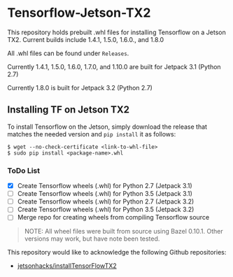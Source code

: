 # Tensorflow-Jetson-TX2

This repository holds prebuilt .whl files for installing Tensorflow on a Jetson TX2.  Current builds include 1.4.1, 1.5.0, 1.6.0., and 1.8.0

All .whl files can be found under `Releases`.

Currently 1.4.1, 1.5.0, 1.6.0, 1.7.0, and 1.10.0 are built for Jetpack 3.1 (Python 2.7)

Currently 1.8.0 is built for Jetpack 3.2 (Python 2.7)

## Installing TF on Jetson TX2

To install Tensorflow on the Jetson, simply download the release that matches the needed version and `pip install` it as follows:

```
$ wget --no-check-certificate <link-to-whl-file>
$ sudo pip install <package-name>.whl
```

### ToDo List

- [x] Create Tensorflow wheels (.whl) for Python 2.7 (Jetpack 3.1)
- [ ] Create Tensorflow wheels (.whl) for Python 3.5 (Jetpack 3.1)
- [ ] Create Tensorflow wheels (.whl) for Python 2.7 (Jetpack 3.2)
- [ ] Create Tensorflow wheels (.whl) for Python 3.5 (Jetpack 3.2)
- [ ] Merge repo for creating wheels from compiling Tensorflow source

> NOTE: All wheel files were built from source using Bazel 0.10.1.  Other versions may work, but have note been tested.

This repository would like to acknowledge the following Github repositories:

- [jetsonhacks/installTensorFlowTX2](https://github.com/jetsonhacks/installTensorFlowTX2)
